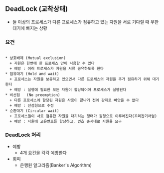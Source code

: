 ## DeadLock (교착상태)
* 둘 이상의 프로세스가 다른 프로세스가 점유하고 있는 자원을 서로 기다릴 때 무한 대기에 빠지는 상황

### 요건
```

* 상호배제 (Mutual exclusion)
  + 자원은 한번에 한 프로세스 만이 사용할 수 있다
  + 예방 : 여러 프로세스가 자원을 서류 공유하도록 한다
* 점유대기 (Hold and wait)
  + 프로세스는 자원을 보유하고 있으면서 다른 프로세스의 자원을 추가 점유하기 위해 대기한다
  + 예방 : 실행에 필요한 모든 자원이 할당되어야 프로세스가 실행된다
* 비선점   (No preemption)
  + 다른 프로세스에 할당된 자원은 사용이 끝나기 전에 강제로 빼앗을 수 없다
  + 예방 : 선점형으로 수정
* 순환대기 (Circular wait)
  + 프로세스들이 서로 점유한 자원을 대기하는 형태가 원형으로 이루어진다(꼬리잡기처럼)
  + 예방 : 자원에 고유번호를 할당하고, 번호 순서대로 자원을 요구

```

### DeadLock 처리
* 예방 
  + 4개 요건을 각각 예방한다
* 회피 
  + 은행원 알고리즘(Banker's Algorithm)
